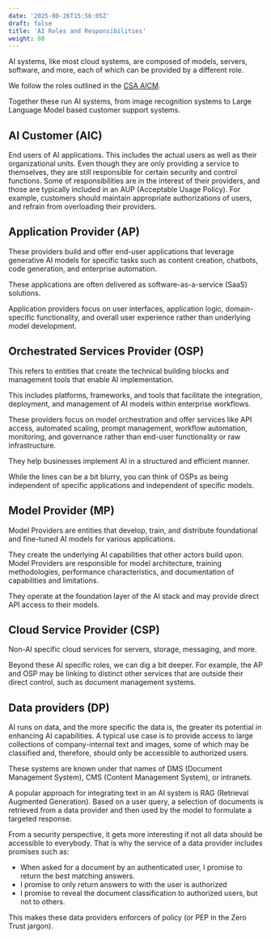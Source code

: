 ```yaml
---
date: '2025-08-26T15:56:05Z'
draft: false
title: 'AI Roles and Responsibilities'
weight: 80
---
```

AI systems, like most cloud systems, are composed of models, servers, software, and more, each of which can be provided by a different role.

We follow the roles outlined in the [CSA AICM](https://cloudsecurityalliance.org/artifacts/ai-controls-matrix).

Together these run AI systems, from image recognition systems to Large Language Model based customer support systems.

## AI Customer (AIC)

End users of AI applications.
This includes the actual users as well as their organizational units.
Even though they are only providing a service to themselves, they are still responsible for certain security and control functions.
Some of responsibilities are in the interest of their providers, and those are typically included in an AUP (Acceptable Usage Policy).
For example, customers should maintain appropriate authorizations of users, and refrain from overloading their providers.

## Application Provider (AP)

These providers build and offer end-user applications that leverage generative AI models for specific tasks such as content creation, chatbots, code generation, and enterprise automation.  

These applications are often delivered as software-as-a-service (SaaS) solutions.  

Application providers focus on user interfaces, application logic, domain-specific functionality, and overall user experience rather than underlying model development.

## Orchestrated Services Provider (OSP)

This refers to entities that create the technical building blocks and management tools that enable AI implementation.  

This includes platforms, frameworks, and tools that facilitate the integration, deployment, and management of AI models within enterprise workflows.  

These providers focus on model orchestration and offer services like API access, automated scaling, prompt management, workflow automation, monitoring, and governance rather than end-user functionality or raw infrastructure.  

They help businesses implement AI in a structured and efficient manner.

While the lines can be a bit blurry, you can think of OSPs as being independent of specific applications and independent of specific models.

## Model Provider (MP)

Model Providers are entities that develop, train, and distribute foundational and fine-tuned AI models for various applications.  

They create the underlying AI capabilities that other actors build upon. Model Providers are responsible for model architecture, training methodologies, performance characteristics, and documentation of capabilities and limitations.  

They operate at the foundation layer of the AI stack and may provide direct API access to their models.

## Cloud Service Provider (CSP)

Non-AI specific cloud services for servers, storage, messaging, and more.

Beyond these AI specific roles, we can dig a bit deeper.
For example, the AP and OSP may be linking to distinct other services that are outside their direct control, such as document management systems.

## Data providers (DP)

AI runs on data, and the more specific the data is, the greater its potential in enhancing AI capabilities.
A typical use case is to provide access to large collections of company-internal text and images, some of which may be classified and, therefore, should only be accessible to authorized users.

These systems are known under that names of DMS (Document Management System), CMS (Content Management System), or intranets.

A popular approach for integrating text in an AI system is RAG (Retrieval Augmented Generation).
Based on a user query, a selection of documents is retrieved from a data provider and then used by the model to formulate a targeted response.

From a security perspective, it gets more interesting if not all data should be accessible to everybody.
That is why the service of a data provider includes promises such as:

- When asked for a document by an authenticated user, I promise to return the best matching answers.
- I promise to only return answers to with the user is authorized
- I promise to reveal the document classification to authorized users, but not to others.

This makes these data providers enforcers of policy (or PEP in the Zero Trust jargon).

